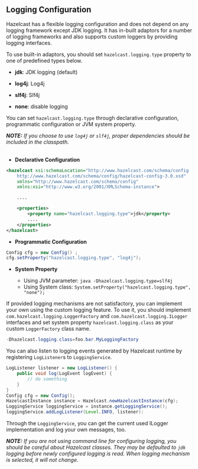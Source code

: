 
## Logging Configuration

Hazelcast has a flexible logging configuration and does not depend on any logging framework except JDK logging. It has in-built adaptors for a number of logging frameworks and also supports custom loggers by providing logging interfaces.

To use built-in adaptors, you should set `hazelcast.logging.type` property to one of predefined types below.

-   **jdk**: JDK logging (default)

-   **log4j**: Log4j

-   **slf4j**: Slf4j

-   **none**: disable logging

You can set `hazelcast.logging.type` through declarative configuration, programmatic configuration or JVM system property.


***NOTE:*** *If you choose to use `log4j` or `slf4j`, proper dependencies should be included in the classpath.*
<br></br>

-   **Declarative Configuration**

```xml
<hazelcast xsi:schemaLocation="http://www.hazelcast.com/schema/config
    http://www.hazelcast.com/schema/config/hazelcast-config-3.0.xsd"
    xmlns="http://www.hazelcast.com/schema/config"
    xmlns:xsi="http://www.w3.org/2001/XMLSchema-instance">

    ....

    <properties>
        <property name="hazelcast.logging.type">jdk</property>
        ....
    </properties>
</hazelcast>
```

-   **Programmatic Configuration**

```java
Config cfg = new Config() ;
cfg.setProperty("hazelcast.logging.type", "log4j");
```

-   **System Property**

	-	Using JVM parameter: `java -Dhazelcast.logging.type=slf4j`
	-	Using System class: `System.setProperty("hazelcast.logging.type", "none");`


If provided logging mechanisms are not satisfactory, you can implement your own using the custom logging feature. To use it, you should implement `com.hazelcast.logging.LoggerFactory` and `com.hazelcast.logging.ILogger` interfaces and set system property `hazelcast.logging.class` as your custom `LoggerFactory` class name.

```java
-Dhazelcast.logging.class=foo.bar.MyLoggingFactory
```

You can also listen to logging events generated by Hazelcast runtime by registering `LogListener`s to `LoggingService`.

```java
LogListener listener = new LogListener() {
    public void log(LogEvent logEvent) {
        // do something
    }
}
Config cfg = new Config();
HazelcastInstance instance = Hazelcast.newHazelcastInstance(cfg);
LoggingService loggingService = instance.getLoggingService();
loggingService.addLogListener(Level.INFO, listener):
```
Through the `LoggingService`, you can get the current used ILogger implementation and log your own messages, too.

***NOTE:*** *If you are not using command line for configuring logging, you should be careful about Hazelcast classes. They may be defaulted to `jdk` logging before newly configured logging is read. When logging mechanism is selected, it will not change.*

<br></br>
